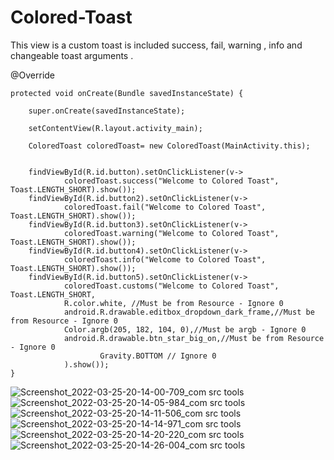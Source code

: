 # Colored-Toast
This view is a custom toast is included success, fail, warning , info and changeable toast arguments .
 
 
 
 
 @Override
 
    protected void onCreate(Bundle savedInstanceState) {
    
        super.onCreate(savedInstanceState);
        
        setContentView(R.layout.activity_main);
        
        ColoredToast coloredToast= new ColoredToast(MainActivity.this);
        

        findViewById(R.id.button).setOnClickListener(v->
                coloredToast.success("Welcome to Colored Toast", Toast.LENGTH_SHORT).show());
        findViewById(R.id.button2).setOnClickListener(v->
                coloredToast.fail("Welcome to Colored Toast", Toast.LENGTH_SHORT).show());
        findViewById(R.id.button3).setOnClickListener(v->
                coloredToast.warning("Welcome to Colored Toast", Toast.LENGTH_SHORT).show());
        findViewById(R.id.button4).setOnClickListener(v->
                coloredToast.info("Welcome to Colored Toast", Toast.LENGTH_SHORT).show());
        findViewById(R.id.button5).setOnClickListener(v->
                coloredToast.customs("Welcome to Colored Toast", Toast.LENGTH_SHORT,
                R.color.white, //Must be from Resource - Ignore 0
                android.R.drawable.editbox_dropdown_dark_frame,//Must be from Resource - Ignore 0
                Color.argb(205, 182, 104, 0),//Must be argb - Ignore 0
                android.R.drawable.btn_star_big_on,//Must be from Resource - Ignore 0
                        Gravity.BOTTOM // Ignore 0
                ).show());
    }
![Screenshot_2022-03-25-20-14-00-709_com src tools](https://user-images.githubusercontent.com/53067774/160169777-3021113f-06d0-47a4-b61e-030ee267834c.jpg)
![Screenshot_2022-03-25-20-14-05-984_com src tools](https://user-images.githubusercontent.com/53067774/160169787-7e5932e3-e655-47dc-9acd-d3b5e3bde725.jpg)
![Screenshot_2022-03-25-20-14-11-506_com src tools](https://user-images.githubusercontent.com/53067774/160169799-e814be6c-80ad-4f5e-8fab-785e81531964.jpg)
![Screenshot_2022-03-25-20-14-14-971_com src tools](https://user-images.githubusercontent.com/53067774/160169811-cb655179-8135-426a-b591-53917d9d1f4c.jpg)
![Screenshot_2022-03-25-20-14-20-220_com src tools](https://user-images.githubusercontent.com/53067774/160169821-1fb3b5b5-b598-4f53-b95c-9dd97a08f27e.jpg)
![Screenshot_2022-03-25-20-14-26-004_com src tools](https://user-images.githubusercontent.com/53067774/160169826-f005d538-e092-4a58-ab75-8ef5d32b08ae.jpg)

